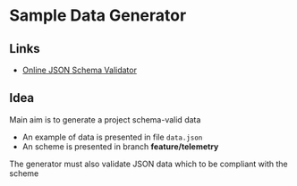 # Sample Data Generator

## Links

- [Online JSON Schema Validator](https://www.jsonschemavalidator.net/)

## Idea

Main aim is to generate a project schema-valid data

- An example of data is presented in file `data.json`
- An scheme is presented in branch **feature/telemetry**


The generator must also validate JSON data which to be compliant with the scheme